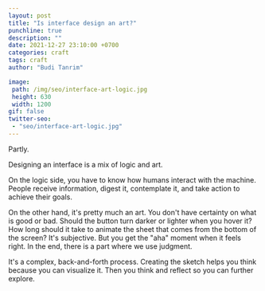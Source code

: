 ```yaml
---
layout: post
title: "Is interface design an art?"
punchline: true
description: ""
date: 2021-12-27 23:10:00 +0700
categories: craft
tags: craft
author: "Budi Tanrim"

image:
 path: /img/seo/interface-art-logic.jpg
 height: 630
 width: 1200
gif: false
twitter-seo: 
 - "seo/interface-art-logic.jpg"
---
```


Partly.

Designing an interface is a mix of logic and art.

On the logic side, you have to know how humans interact with the machine. People receive information, digest it, contemplate it, and take action to achieve their goals. 

On the other hand, it's pretty much an art. You don't have certainty on what is good or bad. Should the button turn darker or lighter when you hover it? How long should it take to animate the sheet that comes from the bottom of the screen? It's subjective. But you get the "aha" moment when it feels right. In the end, there is a part where we use judgment.

It's a complex, back-and-forth process. Creating the sketch helps you think because you can visualize it. Then you think and reflect so you can further explore. 